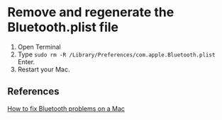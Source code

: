 # Remove and regenerate the Bluetooth.plist file

1. Open Terminal
2. Type `sudo rm -R /Library/Preferences/com.apple.Bluetooth.plist` Enter.
3. Restart your Mac.

## References

[How to fix Bluetooth problems on a Mac](https://www.macworld.co.uk/how-to/mac/fix-bluetooth-mac-3682642/)
